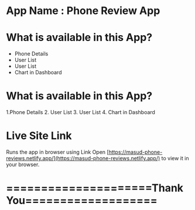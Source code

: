 # App Name : Phone Review App


# What is available in this App?
- Phone Details
- User List
- User List
- Chart in Dashboard

# What is available in this App?
1.Phone Details
2. User List
3. User List
4. Chart in Dashboard


# Live Site Link

Runs the app in browser using Link
Open [https://masud-phone-reviews.netlify.app/](https://masud-phone-reviews.netlify.app/) to view it in your browser.

#  =====================Thank You===================